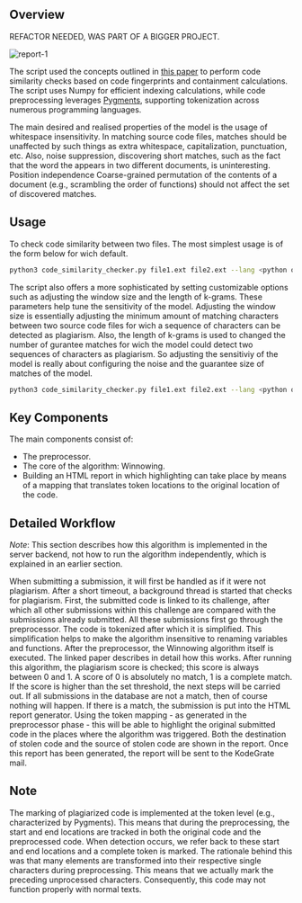 ## Overview

REFACTOR NEEDED, WAS PART OF A BIGGER PROJECT.

![report-1](https://github.com/niconap/PSE/assets/117186617/b76f1e5f-9838-4789-a888-3ce6f5518c01)

The script used the concepts outlined in [this paper](https://theory.stanford.edu/~aiken/publications/papers/sigmod03.pdf) to perform code similarity checks based on code fingerprints and containment calculations. The script uses Numpy for efficient indexing calculations, while code preprocessing leverages [Pygments](https://pygments.org/), supporting tokenization across numerous programming languages.

The main desired and realised properties of the model is the usage of whitespace insensitivity. In matching source code files, matches should be unaffected by such things as extra whitespace, capitalization, punctuation, etc. Also, noise suppression, discovering short matches, such as the fact that the word the appears in two different documents, is uninteresting. Position independence Coarse-grained permutation of the contents of a document (e.g., scrambling the order of functions) should not affect the set of discovered matches.

## Usage
To check code similarity between two files. The most simplest usage is of the form below for wich default.
```bash
python3 code_similarity_checker.py file1.ext file2.ext --lang <python or c>
```

The script also offers a more sophisticated by setting customizable options such as adjusting the window size and the length of k-grams. These parameters help tune the sensitivity of the model. Adjusting the window size 
is essentially adjusting the minimum amount of matching characters between two source code files for wich a sequence of characters can be detected as plagiarism. Also, the length of k-grams is used to changed the number of gurantee matches for wich the model could detect two sequences of characters as plagiarism. So adjusting the sensitiviy of the model is really about configuring the noise and the guarantee size of matches of the model. 

```bash
python3 code_similarity_checker.py file1.ext file2.ext --lang <python or c> --k <k-gram length> --win_size <window size>
```

## Key Components
The main components consist of:

* The preprocessor.
* The core of the algorithm: Winnowing.
* Building an HTML report in which highlighting can take place by means of a mapping that translates token locations to the original location of the code.

## Detailed Workflow
_Note_: This section describes how this algorithm is implemented in the server backend, not how to run the algorithm independently, which is explained in an earlier section.

When submitting a submission, it will first be handled as if it were not plagiarism. After a short timeout, a background thread is started that checks for plagiarism. First, the submitted code is linked to its challenge, after which all other submissions within this challenge are compared with the submissions already submitted. All these submissions first go through the preprocessor. The code is tokenized after which it is simplified. This simplification helps to make the algorithm insensitive to renaming variables and functions. After the preprocessor, the Winnowing algorithm itself is executed. The linked paper describes in detail how this works. After running this algorithm, the plagiarism score is checked; this score is always between 0 and 1. A score of 0 is absolutely no match, 1 is a complete match. If the score is higher than the set threshold, the next steps will be carried out. If all submissions in the database are not a match, then of course nothing will happen. If there is a match, the submission is put into the HTML report generator. Using the token mapping - as generated in the preprocessor phase - this will be able to highlight the original submitted code in the places where the algorithm was triggered. Both the destination of stolen code and the source of stolen code are shown in the report. Once this report has been generated, the report will be sent to the KodeGrate mail.

## Note
The marking of plagiarized code is implemented at the token level (e.g., characterized by Pygments). This means that during the preprocessing, the start and end locations are tracked in both the original code and the preprocessed code. When detection occurs, we refer back to these start and end locations and a complete token is marked. The rationale behind this was that many elements are transformed into their respective single characters during preprocessing. This means that we actually mark the preceding unprocessed characters. Consequently, this code may not function properly with normal texts.
